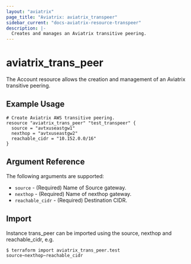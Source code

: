 ```yaml
---
layout: "aviatrix"
page_title: "Aviatrix: aviatrix_transpeer"
sidebar_current: "docs-aviatrix-resource-transpeer"
description: |-
  Creates and manages an Aviatrix transitive peering.
---
```


# aviatrix_trans_peer

The Account resource allows the creation and management of an Aviatrix transitive peering.

## Example Usage

```hcl
# Create Aviatrix AWS transitive peering.
resource "aviatrix_trans_peer" "test_transpeer" {
  source = "avtxuseastgw1"
  nexthop = "avtxuseastgw2"
  reachable_cidr = "10.152.0.0/16"
}
```

## Argument Reference

The following arguments are supported:

* `source` - (Required) Name of Source gateway.
* `nexthop` - (Required) Name of nexthop gateway.
* `reachable_cidr` - (Required) Destination CIDR.

## Import

Instance trans_peer can be imported using the source, nexthop and reachable_cidr, e.g.

```hcl
$ terraform import aviatrix_trans_peer.test source~nexthop~reachable_cidr
```